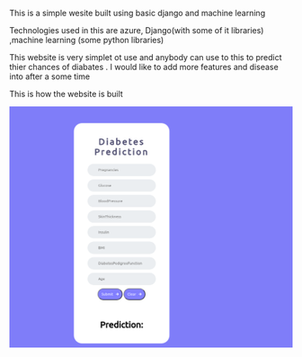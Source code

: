 This is a simple wesite built using basic django and machine learning 

Technologies  used in this are azure, Django(with some of it libraries) ,machine learning (some python libraries)

This website is very simplet ot use and anybody can use to this to predict thier chances of diabates .
I would like to add more features and disease into after a some time 

This is how the website is built

![](Screenshot_2022-03-17_17-37-36.png)
